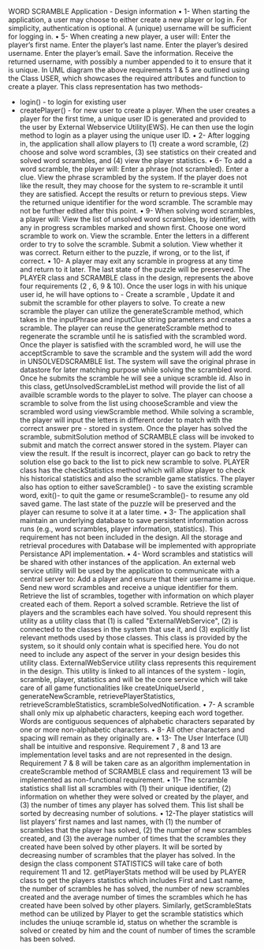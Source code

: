 WORD SCRAMBLE Application - Design information
•	1- When starting the application, a user may choose to either create a new player or log in. For simplicity, authentication is optional. A (unique) username will be sufficient for logging in.
•	5- When creating a new player, a user will: Enter the player’s first name. Enter the player’s last name. Enter the player’s desired username. Enter the player’s email.
Save the information. Receive the returned username, with possibly a number appended to it to ensure that it is unique.
In UML diagram the above requirements 1 & 5 are outlined using the Class USER, which showcases the required attributes and function to create a player. This class representation has two methods-
  * login() - to login for existing user
  * createPlayer() - for new user to create a player. 
When the user creates a player for the first time, a unique user ID is generated and provided to the user by External Webservice Utility(EWS). He can then use the login method to login as a player using the unique user ID.
•	2- After logging in, the application shall allow players to (1) create a word scramble, (2) choose and solve word scrambles, (3) see statistics on their created and solved word scrambles, and (4) view the player statistics.
•	6- To add a word scramble, the player will: Enter a phrase (not scrambled). Enter a clue. View the phrase scrambled by the system. If the player does not like the result, they may choose for the system to re-scramble it until they are satisfied. Accept the results or return to previous steps. View the returned unique identifier for the word scramble. The scramble may not be further edited after this point.
•	9- When solving word scrambles, a player will: View the list of unsolved word scrambles, by identifier, with any in progress scrambles marked and shown first. Choose one word scramble to work on. View the scramble. Enter the letters in a different order to try to solve the scramble. Submit a solution. View whether it was correct. Return either to the puzzle, if wrong, or to the list, if correct.
•	10- A player may exit any scramble in progress at any time and return to it later. The last state of the puzzle will be preserved.
The PLAYER class and SCRAMBLE class in the design, represents the above four requirements (2 , 6, 9 & 10). Once the user logs in with his unique user id, he will have options to - Create a scramble , Update it and submit the scramble for other players to solve. To create a new scramble the player can utilize the generateScramble method, which takes in the inputPhrase and inputClue string parameters and creates a scramble. The player can reuse the generateScramble method to regenerate the scramble until he is satisfied with the scrambled word. Once the player is satisfied with the scrambled word, he will use the acceptScramble to save the scramble and the system will add the word in UNSOLVEDSCRAMBLE list. The system will save the original phrase in datastore for later matching purpose while solving the scrambled word. Once he submits the scramble he will see a unique scramble id.
Also in this class, getUnsolvedScrambleList method will provide the list of all availble scramble words to the player to solve. The player can choose a scramble to solve from the list using chooseScramble and view the scrambled word using viewScramble method. While solving a scramble, the player will input the letters in different order to match with the correct answer pre - stored in system. Once the player has solved the scramble, submitSolution method of SCRAMBLE class will be invoked to submit and match the correct answer stored in the system. Player can view the result. If the result is incorrect, player can go back to retry the solution else go back to the list to pick new scramble to solve.
PLAYER class has the checkStatistics method which will allow player to check his historical statistics and also the scramble game statistics. The player also has option to either saveScramble() - to save the existing scramble word, exit()- to quit the game or resumeScramble()- to resume any old saved game. The last state of the puzzle will be preserved and the player can resume to solve it at a later time.
•	3- The application shall maintain an underlying database to save persistent information across runs (e.g., word scrambles, player information, statistics).
This requirement has not been included in the design. All the storage and retrieval procedures with Database will be implemented with appropriate Persistance API implementation.
•	4- Word scrambles and statistics will be shared with other instances of the application. An external web service utility will be used by the application to communicate with a central server to: Add a player and ensure that their username is unique. Send new word scrambles and receive a unique identifier for them. Retrieve the list of scrambles, together with information on which player created each of them. Report a solved scramble. Retrieve the list of players and the scrambles each have solved.
You should represent this utility as a utility class that (1) is called "ExternalWebService", (2) is connected to the classes in the system that use it, and (3) explicitly list relevant methods used by those classes. This class is provided by the system, so it should only contain what is specified here. You do not need to include any aspect of the server in your design besides this utility class.
ExternalWebService utility class represents this requirement in the design. This utility is linked to all intances of the system - login, scramble, player, statistics and will be the core service which will take care of all game functionalities like createUniqueUserId , generateNewScramble, retrievePlayerStatistics, retrieveScrambleStatistics, scrambleSolvedNotification.
•	7- A scramble shall only mix up alphabetic characters, keeping each word together. Words are contiguous sequences of alphabetic characters separated by one or more non-alphabetic characters.
•	8- All other characters and spacing will remain as they originally are.
•	13- The User Interface (UI) shall be intuitive and responsive.
Requirement 7 , 8 and 13 are implementation level tasks and are not represented in the design. Requirement 7 & 8 will be taken care as an algorithm implementation in createScramble method of SCRAMBLE class and requirement 13 will be implemented as non-functional requirement.
•	11- The scramble statistics shall list all scrambles with (1) their unique identifier, (2) information on whether they were solved or created by the player, and (3) the number of times any player has solved them. This list shall be sorted by decreasing number of solutions.
•	12-The player statistics will list players’ first names and last names, with (1) the number of scrambles that the player has solved, (2) the number of new scrambles created, and (3) the average number of times that the scrambles they created have been solved by other players. It will be sorted by decreasing number of scrambles that the player has solved.
In the design the class component STATISTICS will take care of both requirement 11 and 12. getPlayerStats method will be used by PLAYER class to get the players statistics which includes First and Last name, the number of scrambles he has solved, the number of new scrambles created and the average number of times the scrambles which he has created have been solved by other players. Similarly, getScrambleStats method can be utilized by Player to get the scramble statistics which includes the uniuqe scramble id, status on whether the scramble is solved or created by him and the count of number of times the scramble has been solved.

